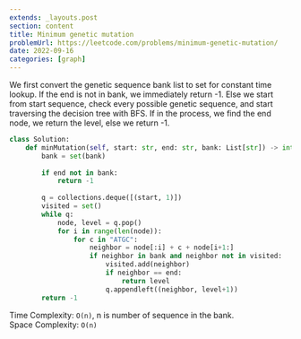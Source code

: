 ```yaml
---
extends: _layouts.post
section: content
title: Minimum genetic mutation
problemUrl: https://leetcode.com/problems/minimum-genetic-mutation/
date: 2022-09-16
categories: [graph]
---
```


We first convert the genetic sequence bank list to set for constant time lookup. If the end is not in bank, we immediately return -1. Else we start from start sequence, check every possible genetic sequence, and start traversing the decision tree with BFS. If in the process, we find the end node, we return the level, else we return -1.

```python
class Solution:
    def minMutation(self, start: str, end: str, bank: List[str]) -> int:
        bank = set(bank)
        
        if end not in bank:
            return -1
        
        q = collections.deque([(start, 1)])
        visited = set()
        while q:
            node, level = q.pop()
            for i in range(len(node)):
                for c in "ATGC":
                    neighbor = node[:i] + c + node[i+1:]
                    if neighbor in bank and neighbor not in visited:
                        visited.add(neighbor)
                        if neighbor == end:
                            return level
                        q.appendleft((neighbor, level+1))
        return -1
```

Time Complexity: `O(n)`, n is number of sequence in the bank. <br/>
Space Complexity: `O(n)`
